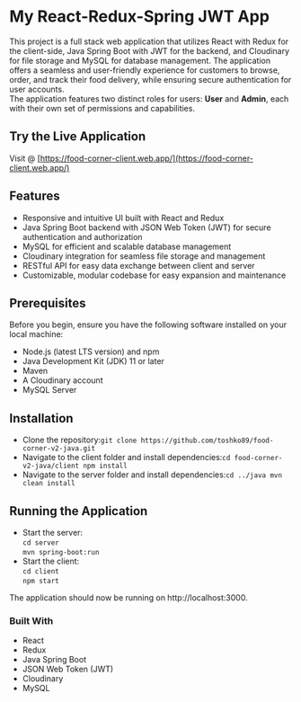 # My React-Redux-Spring JWT App
This project is a full stack web application that utilizes React with Redux for the client-side, Java Spring Boot with JWT for the backend, and Cloudinary for file storage and MySQL for database management.
The application offers a seamless and user-friendly experience for customers to browse, order, and track their food delivery, while ensuring secure authentication for user accounts.  
The application features two distinct roles for users: **User** and **Admin**, each with their own set of permissions and capabilities.  

## Try the Live Application
Visit @ [https://food-corner-client.web.app/](https://food-corner-client.web.app/)

## Features
* Responsive and intuitive UI built with React and Redux  
* Java Spring Boot backend with JSON Web Token (JWT) for secure authentication and authorization  
* MySQL for efficient and scalable database management  
* Cloudinary integration for seamless file storage and management  
* RESTful API for easy data exchange between client and server  
* Customizable, modular codebase for easy expansion and maintenance  

## Prerequisites
Before you begin, ensure you have the following software installed on your local machine:
* Node.js (latest LTS version) and npm
* Java Development Kit (JDK) 11 or later
* Maven
* A Cloudinary account
* MySQL Server

## Installation
* Clone the repository:```git clone https://github.com/toshko89/food-corner-v2-java.git```
* Navigate to the client folder and install dependencies:```cd food-corner-v2-java/client npm install```
* Navigate to the server folder and install dependencies:```cd ../java mvn clean install```

## Running the Application
* Start the server:  
```cd server```  
```mvn spring-boot:run```   
* Start the client:  
```cd client```  
```npm start```  

The application should now be running on http://localhost:3000.

### Built With
* React
* Redux
* Java Spring Boot
* JSON Web Token (JWT)
* Cloudinary
* MySQL
